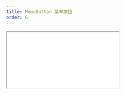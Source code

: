 ```yaml
---
title: MenuButton 菜单按钮
order: 6
---
```


<Iframe src="//mc.fusion.design/demos/comp_groups/@alifd/next/menubutton?theme=@alifd/theme-design-pro" />
